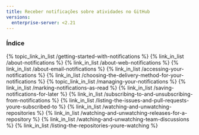 ```yaml
---
title: Receber notificações sobre atividades no GitHub
versions:
  enterprise-server: <2.21
---
```


### Índice

{% topic_link_in_list /getting-started-with-notifications %}
    {% link_in_list /about-notifications %}
    {% link_in_list /about-web-notifications %}
    {% link_in_list /about-email-notifications %}
    {% link_in_list /accessing-your-notifications %}
    {% link_in_list /choosing-the-delivery-method-for-your-notifications %}
{% topic_link_in_list /managing-your-notifications %}
    {% link_in_list /marking-notifications-as-read %}
    {% link_in_list /saving-notifications-for-later %}
    {% link_in_list /subscribing-to-and-unsubscribing-from-notifications %}
    {% link_in_list /listing-the-issues-and-pull-requests-youre-subscribed-to %}
    {% link_in_list /watching-and-unwatching-repositories %}
    {% link_in_list /watching-and-unwatching-releases-for-a-repository %}
    {% link_in_list /watching-and-unwatching-team-discussions %}
    {% link_in_list /listing-the-repositories-youre-watching %}
